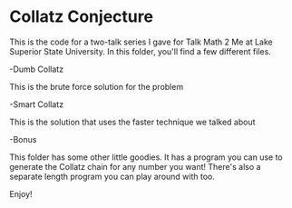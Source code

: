 # Collatz Conjecture

This is the code for a two-talk series I gave for Talk Math 2 Me at Lake Superior State University. In this folder, you'll find a few different files.

-Dumb Collatz

This is the brute force solution for the problem

-Smart Collatz

This is the solution that uses the faster technique we talked about

-Bonus

This folder has some other little goodies. It has a program you can use to generate the Collatz chain for any number you want! There's also a separate length program you can play around with too.

Enjoy!
